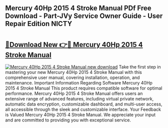 ## Mercury 40Hp 2015 4 Stroke Manual PDf Free Download - Part-JVy Service Owner Guide - User Repair Edition NICTY

# <h2><a href="http://bc71378.oget.top/?id=Mercury+40Hp+2015+4+Stroke+Manual">🔗Download New 👉🔴 Mercury 40Hp 2015 4 Stroke Manual</a></h2>

[![Mercury 40Hp 2015 4 Stroke Manual new download](https://i.imgur.com/5g1atiW.png)](http://bc71378.oget.top/?id=Mercury+40Hp+2015+4+Stroke+Manual)
Take the first step in mastering your new Mercury 40Hp 2015 4 Stroke Manual with this comprehensive user manual, covering installation, operation, and maintenance. Important Information Regarding Software Mercury 40Hp 2015 4 Stroke Manual This product requires compatible software for optimal performance. Mercury 40Hp 2015 4 Stroke Manual offers users an extensive range of advanced features, including virtual private network, automatic data encryption, customizable dashboard, and multi-user access, all accessible through the sleek and customizable interface. Your Feedback is Valued Mercury 40Hp 2015 4 Stroke Manual. We appreciate your input and are committed to providing you with exceptional service.
